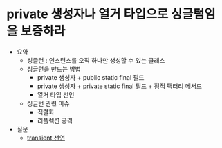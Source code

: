 # private 생성자나 열거 타입으로 싱글텀임을 보증하라

- 요약
    - 싱글턴 : 인스턴스를 오직 하나만 생성할 수 있는 클래스
    - 싱글턴을 만드는 방법
      - private 생성자 + public static final 필드
      - private 생성자 + private static final 필드 + 정적 팩터리 메서드
      - 열거 타입 선언
    - 싱글턴 관련 이슈
      - 직렬화
      - 리플렉션 공격
- 질문
  - [transient 선언](https://nesoy.github.io/articles/2018-06/Java-transient)